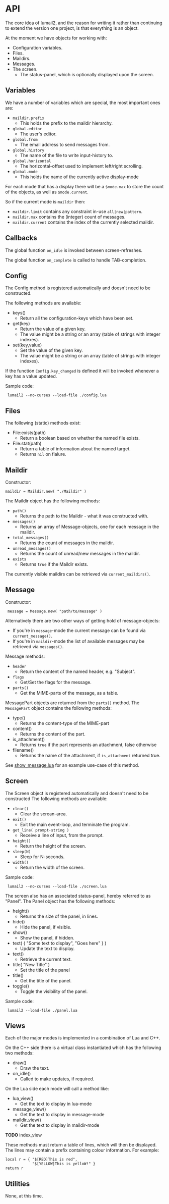 API
===

The core idea of lumail2, and the reason for writing it rather than continuing to extend
the version one project, is that everything is an object.

At the moment we have objects for working with:

* Configuration variables.
* Files.
* Maildirs.
* Messages.
* The screen.
    * The status-panel, which is optionally displayed upon the screen.


Variables
---------

We have a number of variables which are special, the most important ones are:

* `maildir.prefix`
    * This holds the prefix to the maildir hierarchy.
* `global.editor`
    * The user's editor.
* `global.from`
    * The email address to send messages from.
* `global.history`
    * The name of the file to write input-history to.
* `global.horizontal`
    * The horizontal-offset used to implement left/right scrolling.
* `global.mode`
    * This holds the name of the currently active display-mode

For each mode that has a display there will be a `$mode.max` to store the
count of the objects, as well as `$mode.current`.

So if the current mode is `maildir` then:

* `maildir.limit` contains any constraint in-use `all|new|pattern`.
* `maildir.max` contains the (integer) count of messages.
* `maildir.current` contains the index of the currently selected maildir.



Callbacks
---------

The global function `on_idle` is invoked between screen-refreshes.

The global function `on_complete` is called to handle TAB-completion.


Config
------

The Config method is registered automatically and doesn't need to be constructed.

The following methods are available:

* keys()
    * Return all the configuration-keys which have been set.
* get(key)
    * Return the value of a given key.
    * The value might be a string or an array (table of strings with integer indexes).
* set(key,value)
    * Set the value of the given key.
    * The value might be a string or an array (table of strings with integer indexes).

If the function `Config.key_changed` is defined it will be invoked whenever a key has a value updated.

Sample code:

     lumail2 --no-curses --load-file ./config.lua



Files
-----

The following (static) methods exist:

* File:exists(path)
   * Return a boolean based on whether the named file exists.
* File:stat(path)
   * Return a table of information about the named target.
   * Returns `nil` on fialure.


Maildir
-------

Constructor:

    maildir = Maildir.new( "./Maildir" )

The Maildir object has the following methods:

* `path()`
    * Returns the path to the Maildir - what it was constructed with.
* `messages()`
	* Returns an array of Message-objects, one for each message in the maildir.
* `total_messages()`
	* Returns the count of messages in the maildir.
* `unread_messages()`
	* Returns the count of unread/new messages in the maildir.
* `exists`
	* Returns `true` if the Maildir exists.

The currently visible maildirs can be retrieved via `current_maildirs()`.



Message
-------

Constructor:

     message = Message.new( "path/to/message" )

Alternatively there are two other ways of getting hold of message-objects:

* If you're in `message`-mode the current message can be found via `current_message()`.
* If you're in `maildir`-mode the list of available messages may be retrieved via `messages()`.


Message methods:

* `header`
   * Return the content of the named header, e.g. "Subject".
* `flags`
   * Get/Set the flags for the message.
* `parts()`
   * Get the MIME-parts of the message, as a table.

MessagePart objects are returned from the `parts()` method.  The `MessagePart`
object contains the following methods:

* type()
    * Returns the content-type of the MIME-part
* content()
	* Returns the content of the part.
* is_attachment()
	* Returns `true` if the part represents an attachment, false otherwise
* filename()
	* Returns the name of the attachment, if `is_attachment` returned true.

See [show_message.lua](show_message.lua) for an example use-case of this method.


Screen
------

The Screen object is registered automatically and doesn't need to be constructed  The following methods are available:

* `clear()`
    * Clear the screan-area.
* `exit()`
    * Exit the main event-loop, and terminate the program.
* `get_line( prompt-string )`
    * Receive a line of input, from the prompt.
* `height()`
    * Return the height of the screen.
* `sleep(N)`
    * Sleep for N-seconds.
* `width()`
    * Return the width of the screen.

Sample code:

     lumail2 --no-curses --load-file ./screen.lua


The screen also has an associated status-panel, hereby referred to as "Panel".  The Panel object has the following methods:

* height()
     * Returns the size of the panel, in lines.
* hide()
     * Hide the panel, if visible.
* show()
     * Show the panel, if hidden.
* text( { "Some text to display", "Goes here" } )
     * Update the text to display.
* text()
     * Retrieve the current text.
* title( "New Title" )
     * Set the title of the panel
* title()
     * Get the title of the panel.
* toggle()
     * Toggle the visibility of the panel.

Sample code:

     lumail2 --load-file ./panel.lua



Views
-----

Each of the major modes is implemented in a combination of Lua and C++.

On the C++ side there is a virtual class instantiated which has the following
two methods:

* draw()
   * Draw the text.
* on_idle()
   * Called to make updates, if required.

On the Lua side each mode will call a method like:

* lua_view()
    * Get the text to display in lua-mode
* message_view()
    * Get the text to display in message-mode
* maildir_view()
    * Get the text to display in maildir-mode

**TODO** index_view

These methods must return a table of lines, which will then be displayed.  The lines
may contain a prefix containing colour information.  For example:

    local r = { "$[RED]This is red",
                "$[YELLOW]This is yelloW!" }
    return r




Utilities
---------

None, at this time.
